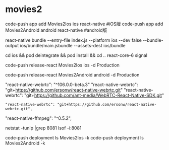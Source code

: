 # movies2
code-push app add Movies2Ios ios react-native  #iOS版
 code-push app add Movies2Android android react-native #android版

react-native bundle --entry-file index.js --platform ios --dev false --bundle-output ios/bundle/main.jsbundle --assets-dest ios/bundle

cd ios && pod deintegrate && pod install && cd ..
react-core-6 signal

code-push release-react Movies2Ios ios -d Production

code-push release-react Movies2Android android -d Production

"react-native-webrtc": "^106.0.0-beta.3"
"react-native-webrtc": "git+https://github.com/ersonw/react-native-webrtc.git"
 "react-native-webrtc": "git+https://github.com/ant-media/WebRTC-React-Native-SDK.git"

    "react-native-webrtc": "git+https://github.com/ersonw/react-native-webrtc.git",
"react-native-ffmpeg": "^0.5.2",

netstat -tunlp |grep 8081
lsof -i:8081

code-push deployment ls  Movies2Ios -k
code-push deployment ls  Movies2Android -k 
